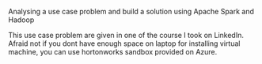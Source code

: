 
Analysing a use case problem and build a solution using Apache Spark and Hadoop 

This use case problem are given in one of the course I took on LinkedIn.
Afraid not if you dont have enough space on laptop for installing virtual machine, you can use hortonworks sandbox provided on Azure.
